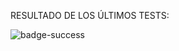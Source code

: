 RESULTADO DE LOS ÚLTIMOS TESTS:
<!---Start place for the badge -->
![badge-success](https://img.shields.io/badge/tested%20with-Cypress-04C38E.svg)
<!---End place for the badge -->
